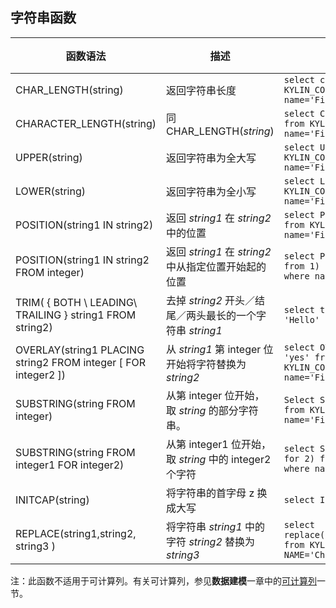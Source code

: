 ## 字符串函数

| 函数语法                                     | 描述                                     | 示例                                       | 返回值               |
| ---------------------------------------- | -------------------------------------- | ---------------------------------------- | ----------------- |
| CHAR_LENGTH(string)                      | 返回字符串长度                                | ```select char_length(name) from KYLIN_COUNTRY where name='Fiji'``` | ```4```           |
| CHARACTER_LENGTH(string)                 | 同 CHAR_LENGTH(*string*)                 | ```select CHARACTER_LENGTH(name) from KYLIN_COUNTRY where name='Fiji'``` | ```4```           |
| UPPER(string)                            | 返回字符串为全大写                              | ```select UPPER(name) from KYLIN_COUNTRY where name='Fiji'``` | ```FIJI```        |
| LOWER(string)                            | 返回字符串为全小写                              | ```select LOWER(name) from KYLIN_COUNTRY where name='Fiji'``` | ```fiji```        |
| POSITION(string1 IN string2)             | 返回 *string1* 在 *string2* 中的位置              | ```select POSITION('ji' in name)  from KYLIN_COUNTRY where name='Fiji'``` | ```3```           |
| POSITION(string1 IN string2 FROM integer) | 返回 *string1* 在 *string2* 中从指定位置开始起的位置      | ```select POSITION('ji' in name from 1)  from KYLIN_COUNTRY where name='Fiji'``` | ```3```           |    
| TRIM( { BOTH \ LEADING\  TRAILING } string1 FROM string2) | 去掉 *string2* 开头／结尾／两头最长的一个字符串 *string1*   | ```select trim( BOTH 'H' from 'Hello' )``` | ``` ello```       |
| OVERLAY(string1 PLACING string2 FROM integer [ FOR integer2 ]) | 从 *string1* 第 integer 位开始将字符替换为 *string2*   | ```select OVERLAY (name PLACING 'yes' from 2 for 2) from KYLIN_COUNTRY where name='Fiji'``` | ```Fyesi```       |
| SUBSTRING(string FROM integer)           | 从第 integer 位开始，取 *string* 的部分字符串。            | ```Select SUBSTRING(name from 3) from KYLIN_COUNTRY where name='Fiji'``` | ```ji```          |
| SUBSTRING(string FROM integer1 FOR integer2) | 从第 integer1 位开始，取 *string* 中的 integer2 个字符    | ```select SUBSTRING(name from 3 for 2) from KYLIN_COUNTRY where name='Fiji'``` | ``` ji```         |
| INITCAP(string)                          | 将字符串的首字母 z 换成大写                          | ```select INITCAP('hello world')```      | ```Hello World``` |
| REPLACE(string1,string2, string3 )       | 将字符串 *string1* 中的字符 *string2* 替换为 *string3* | ```select replace(NAME,'China','Hello') from KYLIN_COUNTRY where NAME='China'``` | ```Hello```       |

注：此函数不适用于可计算列。有关可计算列，参见**数据建模**一章中的[可计算列](model/computed_column.cn.md)一节。
